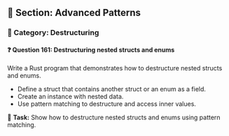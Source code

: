 ## 📘 Section: Advanced Patterns  
### 🔹 Category: Destructuring  
#### ❓ Question 161: Destructuring nested structs and enums

Write a Rust program that demonstrates how to destructure nested structs and enums.

- Define a struct that contains another struct or an enum as a field.
- Create an instance with nested data.
- Use pattern matching to destructure and access inner values.

🔧 **Task:** Show how to destructure nested structs and enums using pattern matching.
